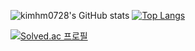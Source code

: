![kimhm0728's GitHub stats](https://github-readme-stats.vercel.app/api?username=kimhm0728&show_icons=true&theme=radical)
[![Top Langs](https://github-readme-stats.vercel.app/api/top-langs/?username=kimhm0728&layout=compact)](https://github.com/anuraghazra/github-readme-stats) 

[![Solved.ac 프로필](http://mazassumnida.wtf/api/generate_badge?boj=kimhm0728)](https://solved.ac/kimhm0728)
